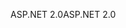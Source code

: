 <span data-ttu-id="d9053-101">ASP.NET 2.0</span><span class="sxs-lookup"><span data-stu-id="d9053-101">ASP.NET 2.0</span></span>